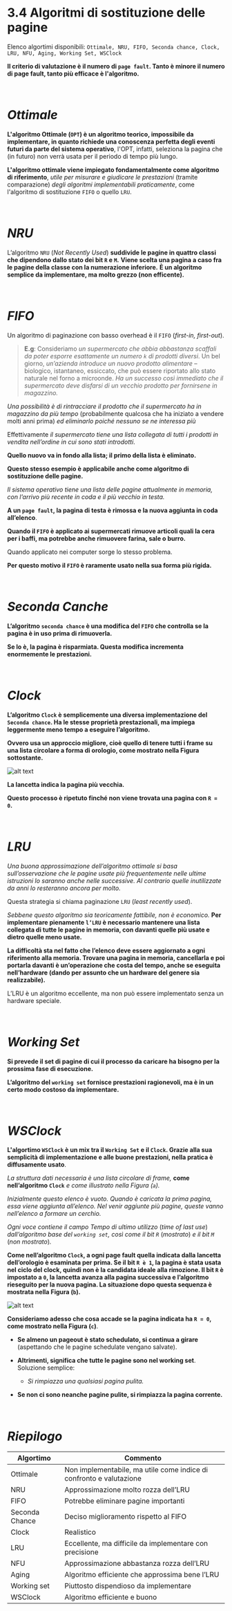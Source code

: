# 3.4 Algoritmi di sostituzione delle pagine

Elenco algortimi disponibili: `Ottimale, NRU, FIFO, Seconda chance, Clock, LRU, NFU, Aging, Working Set, WSClock`

**Il criterio di valutazione è il numero di `page fault`. Tanto è minore il numero di page fault, tanto più efficace è l'algoritmo.**

&nbsp;
&nbsp;
&nbsp;

*Ottimale*
====

**L'algoritmo Ottimale (`OPT`) è un algoritmo teorico, impossibile da implementare, in quanto richiede una conoscenza perfetta degli eventi futuri da parte del sistema operativo**, l'OPT, infatti, seleziona la pagina che (in futuro) non verrà usata per il periodo di tempo più lungo. 

**L'algoritmo ottimale viene impiegato fondamentalmente come algoritmo di riferimento**, *utile per misurare e giudicare le prestazioni* (tramite comparazione) *degli algoritmi implementabili praticamente*, come l'algoritmo di sostituzione `FIFO` o quello `LRU`.

&nbsp;
&nbsp;
&nbsp;

*NRU*
====

L’algoritmo `NRU` (*Not Recently Used*) **suddivide le pagine in quattro classi che dipendono dallo stato dei bit `R` e `M`.** **Viene scelta una pagina a caso fra le pagine della classe con la numerazione ­inferiore.** **È un algoritmo semplice da implementare, ma molto grezzo (non efficente).**

&nbsp;
&nbsp;
&nbsp;

*FIFO*
====

Un algoritmo di paginazione con basso overhead è il `FIFO` (*first-in, first-out*). 

>**E.g**: Consideriamo *un supermercato che abbia abbastanza scaffali da poter esporre esattamente un numero `k` di prodotti diversi*. Un bel giorno, *un’azienda introduce un nuovo prodotto alimentare* – biologico, istantaneo, essiccato, che può essere riportato allo stato naturale nel forno a microonde. *Ha un successo così immediato che il supermercato deve disfarsi di un vecchio prodotto per fornirsene in magazzino.*

*Una possibilità è di rintracciare il prodotto che il supermercato ha in magazzino da più tempo* (probabilmente qualcosa che ha iniziato a vendere molti anni prima) *ed eliminarlo poiché nessuno se ne interessa più*

Effettivamente *il supermercato tiene una lista collegata di tutti i prodotti in vendita nell’ordine in cui sono stati introdotti*. 

**Quello nuovo va in fondo alla lista; il primo della lista è eliminato.**

**Questo stesso esempio è applicabile anche come algoritmo di sostituzione delle pagine.** 

*Il sistema operativo tiene una lista delle pagine attualmente in memoria, con l’arrivo più recente in coda e il più vecchio in testa.*

**A un `page fault`, la pagina di testa è rimossa e la nuova aggiunta in coda all’elenco**.

**Quando il `FIFO` è applicato ai supermercati rimuove articoli quali la cera per i baffi, ma potrebbe anche rimuovere farina, sale o burro.** 

Quando applicato nei computer sorge lo stesso problema. 

**Per questo motivo il `FIFO` è raramente usato nella sua forma più rigida.**

&nbsp;
&nbsp;
&nbsp;

*Seconda Canche*
====

**L’algoritmo `seconda chance` è una modifica del `FIFO` che controlla se la pagina è in uso prima di rimuoverla.** 

**Se lo è, la pagina è risparmiata. Questa modifica incrementa enormemente le prestazioni.**

&nbsp;
&nbsp;
&nbsp;

*Clock*
====

**L’algoritmo `Clock` è semplicemente una diversa implementazione del `Seconda chance`. Ha le stesse proprietà prestazionali, ma impiega leggermente meno tempo a eseguire l’algoritmo.**

**Ovvero usa un approccio migliore, cioè quello di tenere tutti i frame su una lista circolare a forma di orologio, come mostrato nella Figura sottostante.** 

![alt text](https://mediaserver.pearsonitalia.it/mediaserver_uni/books/prod/2017/9788891901026_TANENBAUM/EPUB/ASSETS/images/03-16.png)

**La lancetta indica la pagina più vecchia.** 

**Questo processo è ripetuto finché non viene trovata una pagina con `R = 0`.**

&nbsp;
&nbsp;
&nbsp;

*LRU*
====

*Una buona approssimazione dell’algoritmo ottimale si basa sull’osservazione che le pagine usate più frequentemente nelle ultime istruzioni lo saranno anche nelle successive. Al contrario quelle inutilizzate da anni lo resteranno ancora per molto.*

Questa strategia si chiama paginazione `LRU` (*least recently used*). 

*Sebbene questo algoritmo sia teoricamente fattibile, non è economico.* **Per implementare pienamente `l’LRU` è necessario mantenere una lista collegata di tutte le pagine in memoria, con davanti quelle più usate e dietro quelle meno usate.** 

**La difficoltà sta nel fatto che l’elenco deve essere aggiornato a ogni riferimento alla memoria. Trovare una pagina in memoria, cancellarla e poi portarla davanti è un’operazione che costa del tempo, anche se eseguita nell’hardware (dando per assunto che un hardware del genere sia realizzabile).**

L’LRU è un algoritmo eccellente, ma non può essere implementato senza un hardware speciale.

&nbsp;
&nbsp;
&nbsp;


*Working Set*
====

**Si prevede il set di pagine di cui il processo da caricare ha bisogno per la prossima fase di esecuzione.**

**L’algoritmo del `working set` fornisce prestazioni ragionevoli, ma è in un certo modo costoso da implementare.**

&nbsp;
&nbsp;
&nbsp;


*WSClock*
====

**L'algortimo `WSClock` è un mix tra il `Working Set` e il `Clock`. Grazie alla sua semplicità di implementazione e alle buone prestazioni, nella pratica è diffusamente usato**.

*La struttura dati necessaria è una lista circolare di frame,* **come nell’algoritmo `Clock`** *e co­me illustrato nella Figura (`a`).*

*Inizialmente questo elenco è vuoto. Quando è caricata la pri­ma pagina, essa viene aggiunta all’elenco. Nel venir aggiunte più pagine, queste vanno nel­l’e­­lenco a formare un cerchio.* 

*Ogni voce contiene il campo Tempo di ultimo utilizzo* (*time of last use*) *dall’algoritmo base del `working set`, così come il bit `R`* (*mostrato*) *e il bit `M`* (*non ­mostrato*)*.*

**Come nell’algoritmo `Clock`, a ogni page fault quella indicata dalla lancetta dell’orologio è esaminata per prima. Se il bit `R è 1`, la pagina è stata usata nel ciclo del clock, quindi non è la candidata ideale alla rimozione. Il bit `R` è impostato a `0`, la lancetta avanza alla pagina successiva e l’algoritmo rieseguito per la nuova pagina. La situazione dopo questa sequenza è mostrata nella Figura (`b`).**

![alt text](https://mediaserver.pearsonitalia.it/mediaserver_uni/books/prod/2017/9788891901026_TANENBAUM/EPUB/ASSETS/images/03-21.png)

**Consideriamo adesso che cosa accade se la pagina indicata ha `R = 0`, come mostrato nella Figura (`c`)**. 

-   **Se almeno un pageout è stato schedulato, si continua a girare** (aspettando che le pagine schedulate vengano salvate).

-   **Altrimenti, significa che tutte le pagine sono nel working set**. Soluzione semplice: 
    
    -   *Si rimpiazza una qualsiasi pagina pulita.*

-   **Se non ci sono neanche pagine pulite, si rimpiazza la pagina corrente.**


&nbsp;
&nbsp;
&nbsp;


*Riepilogo*
====

| **Algortimo**  	| **Commento**                                                        	|
|----------------	|---------------------------------------------------------------------	|
| Ottimale       	| Non implementabile, ma utile come indice di confronto e valutazione 	|
| NRU            	| Approssimazione molto rozza dell’LRU                                	|
| FIFO           	| Potrebbe eliminare pagine importanti                                	|
| Seconda Chance 	| Deciso miglioramento rispetto al FIFO                               	|
| Clock          	| Realistico                                                          	|
| LRU            	| Eccellente, ma difficile da implementare con precisione             	|
| NFU            	| Approssimazione abbastanza rozza dell’LRU                           	|
| Aging          	| Algoritmo efficiente che approssima bene l’LRU                      	|
| Working set    	| Piuttosto dispendioso da implementare                               	|
| WSClock        	| Algoritmo efficiente e buono                                        	|



